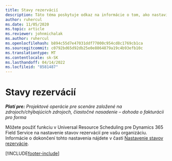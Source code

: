 ```yaml
---
title: Stavy rezervácií
description: Táto téma poskytuje odkaz na informácie o tom, ako nastaviť stavy rezervácie pre Project Operations.
author: ruhercul
ms.date: 11/05/2020
ms.topic: article
ms.reviewer: johnmichalak
ms.author: ruhercul
ms.openlocfilehash: b894c55d7e47031ddf77000c954cd8c1769cb1ca
ms.sourcegitcommit: c0792bd65d92db25e0e8864879a19c4b93efb10c
ms.translationtype: MT
ms.contentlocale: sk-SK
ms.lasthandoff: 04/14/2022
ms.locfileid: "8581487"
---
```

# <a name="booking-statuses"></a>Stavy rezervácií

_**Platí pre:** Projektové operácie pre scenáre založené na zdrojoch/chýbajúcich zdrojoch, čiastočné nasadenie – dohoda o fakturácii pro forma_

Môžete použiť funkciu v Universal Resource Scheduling pre Dynamics 365 Field Service na nastavenie stavov rezervácií pre vašu organizáciu. Informácie o dokončení tohto nastavenia nájdete v časti [Nastavenie stavov rezervácie](/dynamics365/field-service/set-up-booking-statuses).


[!INCLUDE[footer-include](../includes/footer-banner.md)]